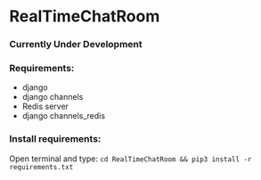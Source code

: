 # RealTimeChatRoom
### Currently Under Development

### Requirements:
+ django
+ django channels
+ Redis server
+ django channels_redis

### Install requirements:
Open terminal and type: `cd RealTimeChatRoom && pip3 install -r requirements.txt`
